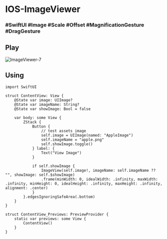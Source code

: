 # IOS-ImageViewer
### #SwiftUI #Image #Scale #Offset #MagnificationGesture #DragGesture

## Play
![ImageViewer-7](https://user-images.githubusercontent.com/6913816/123514227-c911ee00-d6cc-11eb-9885-3d1e832ec53e.gif)

## Using
```
import SwiftUI

struct ContentView: View {
    @State var image: UIImage?
    @State var imageName: String?
    @State var showImage: Bool = false
    
    var body: some View {
        ZStack {
            Button {
                // test assets image
                self.image = UIImage(named: "AppleImage")
                self.imageName = "apple.png"
                self.showImage.toggle()
            } label: {
                Text("View Image")
            }
            
            if self.showImage {
                ImageView(self.image!, imageName: self.imageName ?? "", showImage: self.$showImage)
                .frame(minWidth: 0, idealWidth: .infinity, maxWidth: .infinity, minHeight: 0, idealHeight: .infinity, maxHeight: .infinity, alignment: .center)
            }
        }.edgesIgnoringSafeArea(.bottom)
    }
}

struct ContentView_Previews: PreviewProvider {
    static var previews: some View {
        ContentView()
    }
}
```
